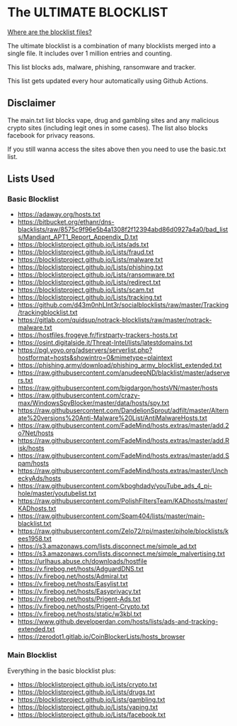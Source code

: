 # The ULTIMATE BLOCKLIST

[Where are the blocklist files?](https://github.com/link-discord/ultimate-blocklist/tree/main/lists)

The ultimate blocklist is a combination of many blocklists merged into a single file.
It includes over 1 million entries and counting.

This list blocks ads, malware, phishing, ransomware and tracker.

This list gets updated every hour automatically using Github Actions.

## Disclaimer

The main.txt list blocks vape, drug and gambling sites and any malicious crypto sites (including legit ones in some cases).
The list also blocks facebook for privacy reasons.

If you still wanna access the sites above then you need to use the basic.txt list.

## Lists Used

### Basic Blocklist

-   <https://adaway.org/hosts.txt>
-   <https://bitbucket.org/ethanr/dns-blacklists/raw/8575c9f96e5b4a1308f2f12394abd86d0927a4a0/bad_lists/Mandiant_APT1_Report_Appendix_D.txt>
-   <https://blocklistproject.github.io/Lists/ads.txt>
-   <https://blocklistproject.github.io/Lists/fraud.txt>
-   <https://blocklistproject.github.io/Lists/malware.txt>
-   <https://blocklistproject.github.io/Lists/phishing.txt>
-   <https://blocklistproject.github.io/Lists/ransomware.txt>
-   <https://blocklistproject.github.io/Lists/redirect.txt>
-   <https://blocklistproject.github.io/Lists/scam.txt>
-   <https://blocklistproject.github.io/Lists/tracking.txt>
-   <https://github.com/d43m0nhLInt3r/socialblocklists/raw/master/Tracking/trackingblocklist.txt>
-   <https://gitlab.com/quidsup/notrack-blocklists/raw/master/notrack-malware.txt>
-   <https://hostfiles.frogeye.fr/firstparty-trackers-hosts.txt>
-   <https://osint.digitalside.it/Threat-Intel/lists/latestdomains.txt>
-   <https://pgl.yoyo.org/adservers/serverlist.php?hostformat=hosts&showintro=0&mimetype=plaintext>
-   <https://phishing.army/download/phishing_army_blocklist_extended.txt>
-   <https://raw.githubusercontent.com/anudeepND/blacklist/master/adservers.txt>
-   <https://raw.githubusercontent.com/bigdargon/hostsVN/master/hosts>
-   <https://raw.githubusercontent.com/crazy-max/WindowsSpyBlocker/master/data/hosts/spy.txt>
-   <https://raw.githubusercontent.com/DandelionSprout/adfilt/master/Alternate%20versions%20Anti-Malware%20List/AntiMalwareHosts.txt>
-   <https://raw.githubusercontent.com/FadeMind/hosts.extras/master/add.2o7Net/hosts>
-   <https://raw.githubusercontent.com/FadeMind/hosts.extras/master/add.Risk/hosts>
-   <https://raw.githubusercontent.com/FadeMind/hosts.extras/master/add.Spam/hosts>
-   <https://raw.githubusercontent.com/FadeMind/hosts.extras/master/UncheckyAds/hosts>
-   <https://raw.githubusercontent.com/kboghdady/youTube_ads_4_pi-hole/master/youtubelist.txt>
-   <https://raw.githubusercontent.com/PolishFiltersTeam/KADhosts/master/KADhosts.txt>
-   <https://raw.githubusercontent.com/Spam404/lists/master/main-blacklist.txt>
-   <https://raw.githubusercontent.com/Zelo72/rpi/master/pihole/blocklists/kees1958.txt>
-   <https://s3.amazonaws.com/lists.disconnect.me/simple_ad.txt>
-   <https://s3.amazonaws.com/lists.disconnect.me/simple_malvertising.txt>
-   <https://urlhaus.abuse.ch/downloads/hostfile>
-   <https://v.firebog.net/hosts/AdguardDNS.txt>
-   <https://v.firebog.net/hosts/Admiral.txt>
-   <https://v.firebog.net/hosts/Easylist.txt>
-   <https://v.firebog.net/hosts/Easyprivacy.txt>
-   <https://v.firebog.net/hosts/Prigent-Ads.txt>
-   <https://v.firebog.net/hosts/Prigent-Crypto.txt>
-   <https://v.firebog.net/hosts/static/w3kbl.txt>
-   <https://www.github.developerdan.com/hosts/lists/ads-and-tracking-extended.txt>
-   <https://zerodot1.gitlab.io/CoinBlockerLists/hosts_browser>

### Main Blocklist

Everything in the basic blocklist plus:

-   <https://blocklistproject.github.io/Lists/crypto.txt>
-   <https://blocklistproject.github.io/Lists/drugs.txt>
-   <https://blocklistproject.github.io/Lists/gambling.txt>
-   <https://blocklistproject.github.io/Lists/vaping.txt>
-   <https://blocklistproject.github.io/Lists/facebook.txt>
